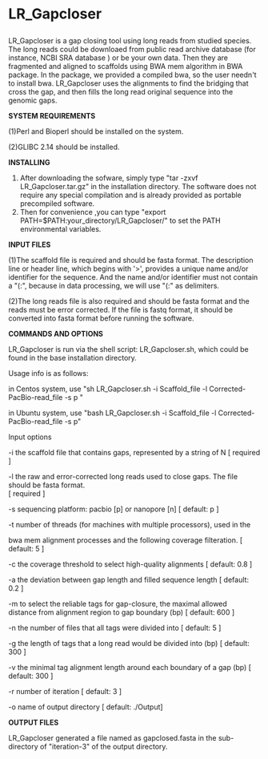 # LR_Gapcloser <p>
  LR_Gapcloser is a gap closing tool using long reads from studied species. The long reads could be downloaed from public read archive database (for instance, NCBI SRA database ) or be your own data. Then they are fragmented and aligned to scaffolds using BWA mem algorithm in BWA package. In the package, we provided a compiled bwa, so the user needn't to install bwa. LR_Gapcloser uses the alignments to find the bridging that cross the gap, and then fills the long read original sequence into the genomic gaps. 

<b>SYSTEM REQUIREMENTS</b> <p>
   (1)Perl and Bioperl should be installed on the system. <p>
   (2)GLIBC 2.14 should be installed.<p>

<b>INSTALLING </b> <p>
   1) After downloading the sofware, simply type "tar -zxvf LR_Gapcloser.tar.gz" in the installation directory. The software does not require any special compilation and is already provided as portable precompiled software. 
   2) Then for convenience ,you can type "export PATH=$PATH:your_directory/LR_Gapcloser/" to set the PATH environmental variables.

<b>INPUT FILES</b> <p>
   (1)The scaffold file is required and should be fasta format. The description line or header line, which begins with '>', provides a unique name and/or identifier for the sequence. And the name and/or identifier must not contain a "(:", because in data processing, we will use "(:" as delimiters. <p>
   (2)The long reads file is also required and should be fasta format and the reads must be error corrected. If the file is fastq format, it should be converted into fasta format before running the software. <p>

<b>COMMANDS AND OPTIONS</b> <p>
LR_Gapcloser is run via the shell script: LR_Gapcloser.sh, which could be found in the base installation directory.<p>

Usage info is as follows: <p>

in Centos system, use "sh LR_Gapcloser.sh -i Scaffold_file -l Corrected-PacBio-read_file -s p " <p>

in Ubuntu system, use "bash LR_Gapcloser.sh -i Scaffold_file -l Corrected-PacBio-read_file -s p" <p>

Input options <p> 
-i  the scaffold file that contains gaps, represented by a string of N        [         required ] <p>
-l  the raw and error-corrected long reads used to close gaps. The file should be fasta format.                      
                                                                              [         required ] <p>
-s  sequencing platform: pacbio [p] or nanopore [n]                           [ default:       p ] <p>
-t  number of threads (for machines with multiple processors), used in the                         <p>
      bwa mem alignment processes and the following coverage filteration.     [ default:       5 ] <p>
-c  the coverage threshold to select high-quality alignments                  [ default:     0.8 ] <p>
  -a  the deviation between gap length and filled sequence length             [ default:     0.2 ] <p>
  -m  to select the reliable tags for gap-closure, the maximal allowed                                
      distance from alignment region to gap boundary (bp)                     [ default:     600 ] <p>
  -n  the number of files that all tags were divided into                     [ default:       5 ] <p>
  -g  the length of tags that a long read would be divided into (bp)          [ default:     300 ] <p>
  -v  the minimal tag alignment length around each boundary of a gap (bp)     [ default:     300 ] <p>
  -r  number of iteration                                                     [ default:       3 ] <p>
  -o  name of output directory                                                [ default: ./Output] <p>

<b>OUTPUT FILES</b><p>
   LR_Gapcloser generated a file named as gapclosed.fasta in the sub-directory of "iteration-3" of the output directory. <p>

